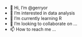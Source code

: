 - 👋 Hi, I’m @gerryor
- 👀 I’m interested in data analysis
- 🌱 I’m currently learning R
- 💞️ I’m looking to collaborate on ...
- 📫 How to reach me ...

<!---
gerryor/gerryor is a ✨ special ✨ repository because its `README.md` (this file) appears on your GitHub profile.
You can click the Preview link to take a look at your changes.
--->
